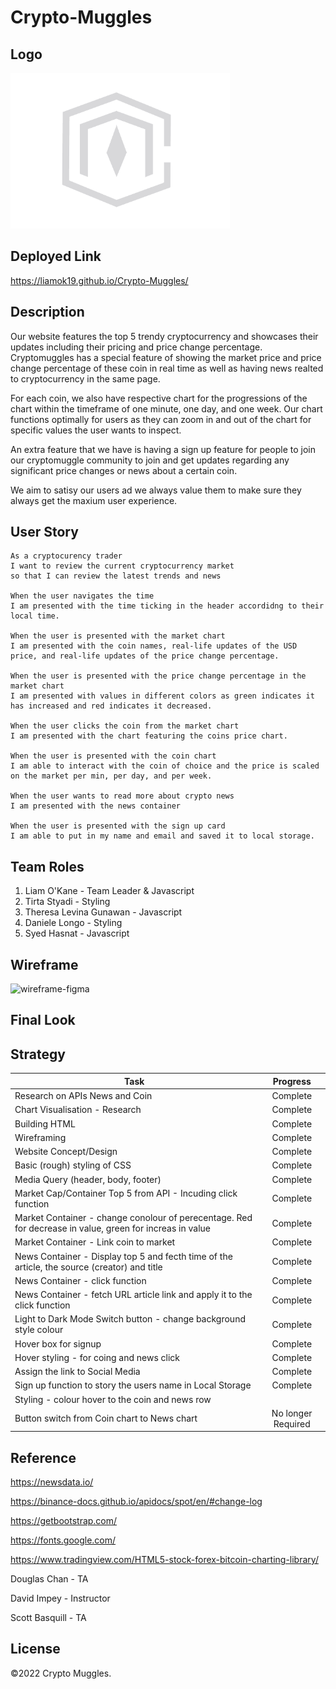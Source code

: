 # Crypto-Muggles

## Logo
<img src="assets/images/CryptoMugglesIcon.png" width=351 height=249 alt="cryptomuggle-logo">

## Deployed Link

https://liamok19.github.io/Crypto-Muggles/

## Description 

Our website features the top 5 trendy cryptocurrency and showcases their updates including their pricing and price change percentage. Cryptomuggles has a special feature of showing the market price and price change percentage of these coin in real time as well as having news realted to cryptocurrency in the same page.

For each coin, we also have respective chart for the progressions of the chart within the timeframe of one minute, one day, and one week. Our chart functions optimally for users as they can zoom in and out of the chart for specific values the user wants to inspect.

An extra feature that we have is having a sign up feature for people to join our cryptomuggle community to join and get updates regarding any significant price changes or news about a certain coin. 

We aim to satisy our users ad we always value them to make sure they always get the maxium user experience.


## User Story
```
As a cryptocurency trader
I want to review the current cryptocurrency market
so that I can review the latest trends and news

When the user navigates the time 
I am presented with the time ticking in the header accordidng to their local time. 

When the user is presented with the market chart
I am presented with the coin names, real-life updates of the USD price, and real-life updates of the price change percentage.

When the user is presented with the price change percentage in the market chart
I am presented with values in different colors as green indicates it has increased and red indicates it decreased.

When the user clicks the coin from the market chart   
I am presented with the chart featuring the coins price chart. 

When the user is presented with the coin chart 
I am able to interact with the coin of choice and the price is scaled on the market per min, per day, and per week.

When the user wants to read more about crypto news 
I am presented with the news container

When the user is presented with the sign up card
I am able to put in my name and email and saved it to local storage.
```


## Team Roles 
1. Liam O'Kane - Team Leader & Javascript
2. Tirta Styadi - Styling
3. Theresa Levina Gunawan  - Javascript
4. Daniele Longo - Styling
5. Syed Hasnat - Javascript

## Wireframe
<img src="assets/images/Crypto Muggles – Figma.gif" alt="wireframe-figma">

## Final Look



## Strategy 
| Task       | Progress      | 
| ------------- |:-------------:| 
| Research on APIs News and Coin  | Complete | 
| Chart Visualisation - Research | Complete |
| Building HTML | Complete | 
| Wireframing | Complete |
| Website Concept/Design | Complete | 
| Basic (rough) styling of CSS | Complete | 
| Media Query (header, body, footer) | Complete | 
| Market Cap/Container Top 5 from API - Incuding click function | Complete | 
| Market Container - change conolour of perecentage. Red for decrease in value, green for increas in value | Complete |
Market Container - Link coin to market | Complete | 
| News Container - Display top 5 and fecth time of the article, the source (creator) and title | Complete 
| News Container - click function | Complete |
| News Container - fetch URL article link and apply it to the click function | Complete | 
| Light to Dark Mode Switch button - change background style colour | Complete | 
| Hover box for signup | Complete | 
| Hover styling - for coing and news click | Complete | 
| Assign the link to Social Media | Complete | 
| Sign up function to story the users name in Local Storage | Complete | 
| Styling - colour hover to the coin and news row | 
| Button switch from Coin chart to News chart | No longer Required | 

## Reference

https://newsdata.io/

https://binance-docs.github.io/apidocs/spot/en/#change-log

https://getbootstrap.com/

https://fonts.google.com/

https://www.tradingview.com/HTML5-stock-forex-bitcoin-charting-library/

Douglas Chan - TA

David Impey - Instructor

Scott Basquill - TA

## License

©2022 Crypto Muggles.




